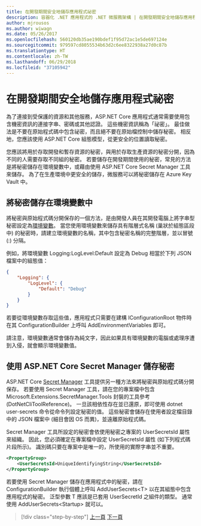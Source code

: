```yaml
---
title: 在開發期間安全地儲存應用程式祕密
description: 容器化 .NET 應用程式的 .NET 微服務架構 | 在開發期間安全地儲存應用程式祕密
author: mjrousos
ms.author: wiwagn
ms.date: 05/26/2017
ms.openlocfilehash: 560120db35ae190bdef1f95d72ac1e5de697124e
ms.sourcegitcommit: 979597cd8055534b63d2c6ee8322938a27d0c87b
ms.translationtype: HT
ms.contentlocale: zh-TW
ms.lasthandoff: 06/29/2018
ms.locfileid: "37105942"
---
```

# <a name="storing-application-secrets-safely-during-development"></a>在開發期間安全地儲存應用程式祕密

為了連接到受保護的資源和其他服務，ASP.NET Core 應用程式通常需要使用包含機密資訊的連接字串、密碼或其他認證。 這些機密資訊稱為「祕密」。 最佳做法是不要在原始程式碼中包含祕密，而且絕不要在原始檔控制中儲存秘密。 相反地，您應該使用 ASP.NET Core 組態模型，從更安全的位置讀取秘密。

您應該將用於存取開發和暫存資源的秘密，與用於存取生產資源的秘密分開，因為不同的人需要存取不同組的秘密。 若要儲存在開發期間使用的秘密，常見的方法是將秘密儲存在環境變數中，或藉由使用 ASP.NET Core Secret Manager 工具來儲存。 為了在生產環境中更安全的儲存，微服務可以將秘密儲存在 Azure Key Vault 中。

## <a name="storing-secrets-in-environment-variables"></a>將秘密儲存在環境變數中

將秘密與原始程式碼分開保存的一個方法，是由開發人員在其開發電腦上將字串型秘密設定為[環境變數](https://docs.microsoft.com/aspnet/core/security/app-secrets#environment-variables)。 當您使用環境變數來儲存具有階層式名稱 (巢狀於組態區段中) 的秘密時，請建立環境變數的名稱，其中包含秘密名稱的完整階層，並以冒號 (:) 分隔。

例如，將環境變數 Logging:LogLevel:Default 設定為 Debug 相當於下列 JSON 檔案中的組態值：

```json
{
    "Logging": {
        "LogLevel": {
            "Default": "Debug"
        }
    }
}
```

若要從環境變數存取這些值，應用程式只需要在建構 IConfigurationRoot 物件時在其 ConfigurationBuilder 上呼叫 AddEnvironmentVariables 即可。

請注意，環境變數通常會儲存為純文字，因此如果具有環境變數的電腦或處理序遭到入侵，就會顯示環境變數值。

## <a name="storing-secrets-using-the-aspnet-core-secret-manager"></a>使用 ASP.NET Core Secret Manager 儲存秘密

ASP.NET Core [Secret Manager](https://docs.microsoft.com/aspnet/core/security/app-secrets#secret-manager) 工具提供另一種方法來將秘密與原始程式碼分開保存。 若要使用 Secret Manager 工具，請在您的專案檔中包含 Microsoft.Extensions.SecretManager.Tools 封裝的工具參考 (DotNetCliToolReference)。 一旦該相依性存在並已還原，即可使用 dotnet user-secrets 命令從命令列設定秘密的值。 這些秘密會儲存在使用者設定檔目錄中的 JSON 檔案中 (細目會因 OS 而異)，並遠離原始程式碼。

Secret Manager 工具所設定的秘密會依使用秘密之專案的 UserSecretsId 屬性來組織。 因此，您必須確定在專案檔中設定 UserSecretsId 屬性 (如下列程式碼片段所示)。 識別碼只要在專案中是唯一的，所使用的實際字串並不重要。

```xml
<PropertyGroup>
    <UserSecretsId>UniqueIdentifyingString</UserSecretsId>
</PropertyGroup>
```

若要使用 Secret Manager 儲存在應用程式中的秘密，請在 ConfigurationBuilder 執行個體上呼叫 AddUserSecrets&lt;T&gt; 以在其組態中包含應用程式的秘密。 泛型參數 T 應該是已套用 UserSecretId 之組件的類型。 通常使用 AddUserSecrets&lt;Startup&gt; 就可以。


>[!div class="step-by-step"]
[上一頁](authorization-net-microservices-web-applications.md)
[下一頁](azure-key-vault-protects-secrets.md)

